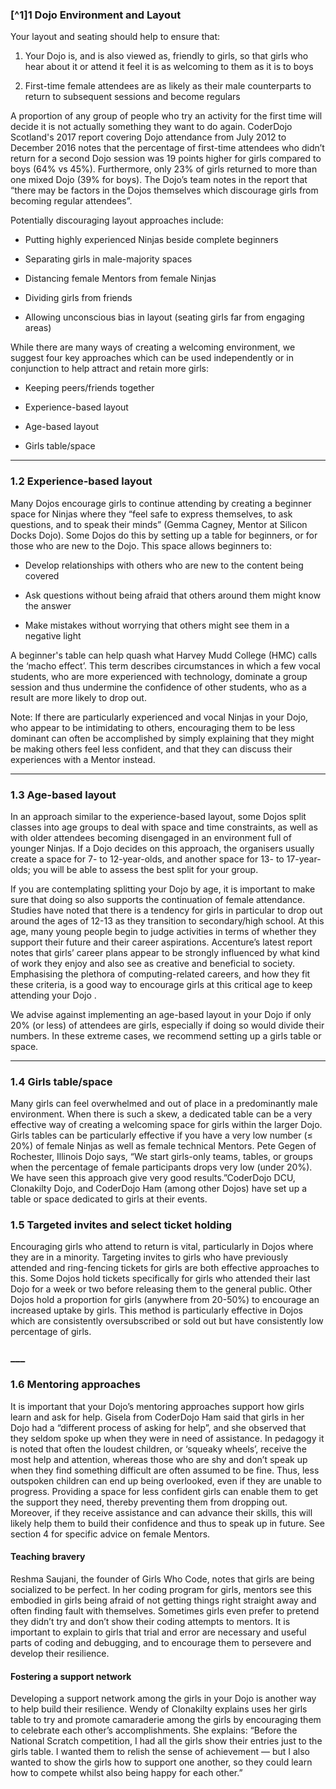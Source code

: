 ### [^1]1 Dojo Environment and Layout

Your layout and seating should help to ensure that:

1. Your Dojo is, and is also viewed as, friendly to girls, so that girls who hear about it or attend it feel it is as welcoming to them as it is to boys

2. First-time female attendees are as likely as their male counterparts to return to subsequent sessions and become regulars

A proportion of any group of people who try an activity for the first time will decide it is not actually something they want to do again. CoderDojo Scotland's 2017 report covering Dojo attendance from July 2012 to December 2016 notes that the percentage of first-time attendees who didn’t return for a second Dojo session was 19 points higher for girls compared to boys \(64% vs 45%\). Furthermore, only 23% of girls returned to more than one mixed Dojo \(39% for boys\). The Dojo’s team notes in the report that “there may be factors in the Dojos themselves which discourage girls from becoming regular attendees”.

Potentially discouraging layout approaches include:

* Putting highly experienced Ninjas beside complete beginners

* Separating girls in male-majority spaces

* Distancing female Mentors from female Ninjas

* Dividing girls from friends

* Allowing unconscious bias in layout \(seating girls far from engaging areas\)

While there are many ways of creating a welcoming environment, we suggest four key approaches which can be used independently or in conjunction to help attract and retain more girls:

* Keeping peers/friends together

* Experience-based layout

* Age-based layout

* Girls table/space

---

### 1.2 Experience-based layout

Many Dojos encourage girls to continue attending by creating a beginner space for Ninjas where they “feel safe to express themselves, to ask questions, and to speak their minds” \(Gemma Cagney, Mentor at Silicon Docks Dojo\). Some Dojos do this by setting up a table for beginners, or for those who are new to the Dojo. This space allows beginners to:

* Develop relationships with others who are new to the content being covered

* Ask questions without being afraid that others around them might know the answer

* Make mistakes without worrying that others might see them in a negative light

A beginner's table can help quash what Harvey Mudd College \(HMC\) calls the ‘macho effect’. This term describes circumstances in which a few vocal students, who are more experienced with technology, dominate a group session and thus undermine the confidence of other students, who as a result are more likely to drop out.

Note: If there are particularly experienced and vocal Ninjas in your Dojo, who appear to be intimidating to others, encouraging them to be less dominant can often be accomplished by simply explaining that they might be making others feel less confident, and that they can discuss their experiences with a Mentor instead.

---

### 1.3 Age-based layout

In an approach similar to the experience-based layout, some Dojos split classes into age groups to deal with space and time constraints, as well as with older attendees becoming disengaged in an environment full of younger Ninjas. If a Dojo decides on this approach, the organisers usually create a space for 7- to 12-year-olds, and another space for 13- to 17-year-olds; you will be able to assess the best split for your group.

If you are contemplating splitting your Dojo by age, it is important to make sure that doing so also supports the continuation of female attendance. Studies have noted that there is a tendency for girls in particular to drop out around the ages of 12-13 as they transition to secondary/high school. At this age, many young people begin to judge activities in terms of whether they support their future and their career aspirations. Accenture’s latest report notes that girls’ career plans appear to be strongly influenced by what kind of work they enjoy and also see as creative and beneficial to society. Emphasising the plethora of computing-related careers, and how they fit these criteria, is a good way to encourage girls at this critical age to keep attending your Dojo .

We advise against implementing an age-based layout in your Dojo if only 20% \(or less\) of attendees are girls, especially if doing so would divide their numbers. In these extreme cases, we recommend setting up a girls table or space.

---

### 1.4 Girls table/space

Many girls can feel overwhelmed and out of place in a predominantly male environment. When there is such a skew, a dedicated table can be a very effective way of creating a welcoming space for girls within the larger Dojo. Girls tables can be particularly effective if you have a very low number \(≤ 20%\) of female Ninjas as well as female technical Mentors. Pete Gegen of Rochester, Illinois Dojo says, “We start girls-only teams, tables, or groups when the percentage of female participants drops very low \(under 20%\). We have seen this approach give very good results.”CoderDojo DCU, Clonakilty Dojo, and CoderDojo Ham \(among other Dojos\) have set up a table or space dedicated to girls at their events.

### 1.5 Targeted invites and select ticket holding

Encouraging girls who attend to return is vital, particularly in Dojos where they are in a minority. Targeting invites to girls who have previously attended and ring-fencing tickets for girls are both effective approaches to this. Some Dojos hold tickets specifically for girls who attended their last Dojo for a week or two before releasing them to the general public. Other Dojos hold a proportion for girls \(anywhere from 20-50%\) to encourage an increased uptake by girls. This method is particularly effective in Dojos which are consistently oversubscribed or sold out but have consistently low percentage of girls.

### \_\_\_

### 1.6 Mentoring approaches

It is important that your Dojo’s mentoring approaches support how girls learn and ask for help. Gisela from CoderDojo Ham said that girls in her Dojo had a “different process of asking for help”, and she observed that they seldom spoke up when they were in need of assistance. In pedagogy it is noted that often the loudest children, or ‘squeaky wheels’, receive the most help and attention, whereas those who are shy and don’t speak up when they find something difficult are often assumed to be fine. Thus, less outspoken children can end up being overlooked, even if they are unable to progress. Providing a space for less confident girls can enable them to get the support they need, thereby preventing them from dropping out. Moreover, if they receive assistance and can advance their skills, this will likely help them to build their confidence and thus to speak up in future. See section 4 for specific advice on female Mentors.

#### Teaching bravery

Reshma Saujani, the founder of Girls Who Code, notes that girls are being socialized to be perfect. In her coding program for girls, mentors see this embodied in girls being afraid of not getting things right straight away and often finding fault with themselves. Sometimes girls even prefer to pretend they didn’t try and don’t show their coding attempts to mentors. It is important to explain to girls that trial and error are necessary and useful parts of coding and debugging, and to encourage them to persevere and develop their resilience.

#### Fostering a support network

Developing a support network among the girls in your Dojo is another way to help build their resilience. Wendy of Clonakilty explains uses her girls table to try and promote camaraderie among the girls by encouraging them to celebrate each other’s accomplishments. She explains: “Before the National Scratch competition, I had all the girls show their entries just to the girls table. I wanted them to relish the sense of achievement — but I also wanted to show the girls how to support one another, so they could learn how to compete whilst also being happy for each other.”





